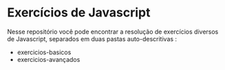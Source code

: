 # Exercícios de Javascript

Nesse repositório você pode encontrar a resolução de exercícios diversos de Javascript, separados em duas pastas auto-descritivas :

* exercicios-basicos
* exercicios-avançados

